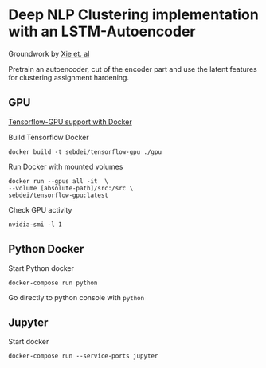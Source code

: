 Deep NLP Clustering implementation with an LSTM-Autoencoder
===============
Groundwork by [Xie et. al](https://arxiv.org/abs/1511.06335)

Pretrain an autoencoder, cut of the encoder part and use the latent features for clustering assignment hardening.


GPU
---------
[Tensorflow-GPU support with Docker](https://www.tensorflow.org/install/docker)

Build Tensorflow Docker 

```
docker build -t sebdei/tensorflow-gpu ./gpu
```

Run Docker with mounted volumes

```
docker run --gpus all -it  \
--volume [absolute-path]/src:/src \
sebdei/tensorflow-gpu:latest
```

Check GPU activity
```
nvidia-smi -l 1
```


Python Docker 
------------
Start Python docker


```
docker-compose run python
```

Go directly to python console with `python`


Jupyter
--------
Start docker


```
docker-compose run --service-ports jupyter
```


